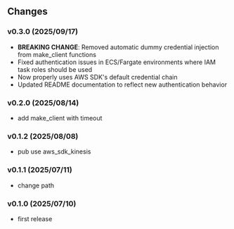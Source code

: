 ## Changes

### v0.3.0 (2025/09/17)
* **BREAKING CHANGE**: Removed automatic dummy credential injection from make_client functions
* Fixed authentication issues in ECS/Fargate environments where IAM task roles should be used
* Now properly uses AWS SDK's default credential chain
* Updated README documentation to reflect new authentication behavior

### v0.2.0 (2025/08/14)
* add make_client with timeout

### v0.1.2 (2025/08/08)
* pub use aws_sdk_kinesis

### v0.1.1 (2025/07/11)
* change path

### v0.1.0 (2025/07/10)
* first release